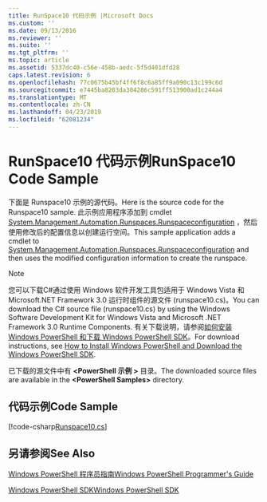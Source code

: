 ```yaml
---
title: RunSpace10 代码示例 |Microsoft Docs
ms.custom: ''
ms.date: 09/13/2016
ms.reviewer: ''
ms.suite: ''
ms.tgt_pltfrm: ''
ms.topic: article
ms.assetid: 5337dc40-c56e-458b-aedc-5f5d401dfd28
caps.latest.revision: 6
ms.openlocfilehash: 77c0675b45bf4ff6f8c6a85ff9a090c13c199c6d
ms.sourcegitcommit: e7445ba8203da304286c591ff513900ad1c244a4
ms.translationtype: MT
ms.contentlocale: zh-CN
ms.lasthandoff: 04/23/2019
ms.locfileid: "62081234"
---
```

# <a name="runspace10-code-sample"></a><span data-ttu-id="8303a-102">RunSpace10 代码示例</span><span class="sxs-lookup"><span data-stu-id="8303a-102">RunSpace10 Code Sample</span></span>

<span data-ttu-id="8303a-103">下面是 Runspace10 示例的源代码。</span><span class="sxs-lookup"><span data-stu-id="8303a-103">Here is the source code for the Runspace10 sample.</span></span> <span data-ttu-id="8303a-104">此示例应用程序添加到 cmdlet [System.Management.Automation.Runspaces.Runspaceconfiguration](/dotnet/api/System.Management.Automation.Runspaces.RunspaceConfiguration) ，然后使用修改后的配置信息以创建运行空间。</span><span class="sxs-lookup"><span data-stu-id="8303a-104">This sample application adds a cmdlet to [System.Management.Automation.Runspaces.Runspaceconfiguration](/dotnet/api/System.Management.Automation.Runspaces.RunspaceConfiguration) and then uses the modified configuration information to create the runspace.</span></span>

> [!NOTE]
> <span data-ttu-id="8303a-105">您可以下载C#通过使用 Windows 软件开发工具包适用于 Windows Vista 和 Microsoft.NET Framework 3.0 运行时组件的源文件 (runspace10.cs)。</span><span class="sxs-lookup"><span data-stu-id="8303a-105">You can download the C# source file (runspace10.cs) by using the Windows Software Development Kit for Windows Vista and Microsoft .NET Framework 3.0 Runtime Components.</span></span> <span data-ttu-id="8303a-106">有关下载说明，请参阅[如何安装 Windows PowerShell 和下载 Windows PowerShell SDK](/powershell/developer/installing-the-windows-powershell-sdk)。</span><span class="sxs-lookup"><span data-stu-id="8303a-106">For download instructions, see [How to Install Windows PowerShell and Download the Windows PowerShell SDK](/powershell/developer/installing-the-windows-powershell-sdk).</span></span>
>
> <span data-ttu-id="8303a-107">已下载的源文件中有 **\<PowerShell 示例 >** 目录。</span><span class="sxs-lookup"><span data-stu-id="8303a-107">The downloaded source files are available in the **\<PowerShell Samples>** directory.</span></span>

## <a name="code-sample"></a><span data-ttu-id="8303a-108">代码示例</span><span class="sxs-lookup"><span data-stu-id="8303a-108">Code Sample</span></span>

[!code-csharp[Runspace10.cs](../../powershell-sdk-samples/SDK-2.0/csharp/Runspace10/Runspace10.cs#L11-L118 "Runspace10.cs")]

## <a name="see-also"></a><span data-ttu-id="8303a-109">另请参阅</span><span class="sxs-lookup"><span data-stu-id="8303a-109">See Also</span></span>

[<span data-ttu-id="8303a-110">Windows PowerShell 程序员指南</span><span class="sxs-lookup"><span data-stu-id="8303a-110">Windows PowerShell Programmer's Guide</span></span>](./windows-powershell-programmer-s-guide.md)

[<span data-ttu-id="8303a-111">Windows PowerShell SDK</span><span class="sxs-lookup"><span data-stu-id="8303a-111">Windows PowerShell SDK</span></span>](../windows-powershell-reference.md)